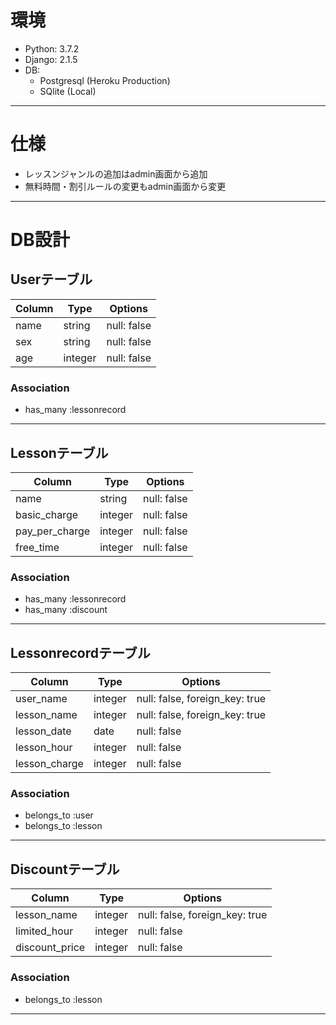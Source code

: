 # 環境

- Python: 3.7.2
- Django: 2.1.5
- DB:
  - Postgresql (Heroku Production)
  - SQlite (Local)

***

# 仕様

- レッスンジャンルの追加はadmin画面から追加
- 無料時間・割引ルールの変更もadmin画面から変更

***

# DB設計

## Userテーブル
|Column|Type|Options|
|------|----|-------|
|name|string|null: false|
|sex|string|null: false|
|age|integer|null: false|

### Association
- has_many :lessonrecord

***

## Lessonテーブル
|Column|Type|Options|
|------|----|-------|
|name|string|null: false|
|basic_charge|integer|null: false|
|pay_per_charge|integer|null: false|
|free_time|integer|null: false|

### Association
- has_many :lessonrecord
- has_many :discount

***

## Lessonrecordテーブル
|Column|Type|Options|
|------|----|-------|
|user_name|integer|null: false, foreign_key: true|
|lesson_name|integer|null: false, foreign_key: true|
|lesson_date|date|null: false|
|lesson_hour|integer|null: false|
|lesson_charge|integer|null: false|

### Association
- belongs_to :user
- belongs_to :lesson

***

## Discountテーブル
|Column|Type|Options|
|------|----|-------|
|lesson_name|integer|null: false, foreign_key: true|
|limited_hour|integer|null: false|
|discount_price|integer|null: false|

### Association
- belongs_to :lesson

***
